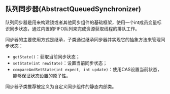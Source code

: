 ## 队列同步器(AbstractQueuedSynchronizer)
队列同步器是用来构建锁或者其他同步组件的基础框架，使用一个int成员变量标识同步状态，通过内置的FIFO队列来完成资源获取线程的排队工作。  

同步器的主要使用方式是继承，子类通过继承同步器并实现它的抽象方法来管理同步状态：
+ `getState()`：获取当前同步状态；
+ `setState(int newState)`：设置当前同步状态；
+ `compareAndSetState(int expect, int update)`：使用CAS设置当前状态，能够保证状态设置的原子性。  

同步器子类推荐被定义为自定义同步组件的静态内部类。
